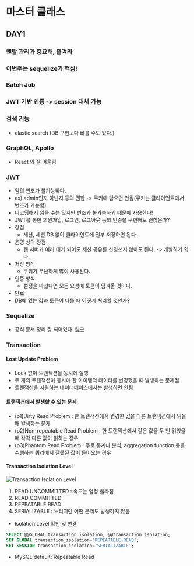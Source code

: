 # 마스터 클래스

## DAY1

### 멘탈 관리가 중요해, 즐겨라

### 이번주는 sequelize가 핵심!

### Batch Job

### JWT 기반 인증 -> session 대체 가능

### 검색 기능

- elastic search (DB 구현보다 빠를 수도 있다.)

### GraphQL, Apollo

- React 와 잘 어울림

### JWT

- 임의 변조가 불가능하다.
- ex) admin인지 아닌지 등의 권한 -> 쿠키에 담으면 안됨(쿠키는 클라이언트에서 변조가 가능함)
- 디코딩해서 읽을 수는 있지만 변조가 불가능하기 때문에 사용한다!
- JWT를 통한 회원가입, 로그인, 로그아웃 등의 인증을 구현해도 괜찮은가?
- 장점
  - 세션, 세션 DB 없이 클라이언트에 전부 저장하면 된다.
- 운영 상의 장점
  - 웹 서버가 여러 대가 되어도 세션 공유를 신경쓰지 않아도 된다. -> 개발하기 쉽다.
- 저장 방식
  - 쿠키가 무난하게 많이 사용된다.
- 인증 방식
  - 설정을 마쳤다면 모든 요청에 토큰이 담겨올 것이다.
- 만료
- DB에 있는 값과 토큰이 다를 때 어떻게 처리할 것인가?

### Sequelize

- 공식 문서 정리 잘 되어있다. [링크](https://sequelize.org/master/manual/getting-started)

### Transaction

#### Lost Update Problem

- Lock 없이 트랜잭션을 동시에 실행
- 두 개의 트랜잭션이 동시에 한 아이템의 데이터를 변경했을 때 발생하는 문제점
- 트랜잭션을 지원하는 데이터베이스에서는 발생하면 안됨

#### 트랜잭션에서 발생할 수 있는 문제

- (p1)Dirty Read Problem : 한 트랜잭션에서 변경한 값을 다른 트랜잭션에서 읽을 때 발생하는 문제
- (p2)Non-repeatable Read Problem : 한 트랜잭션에서 같은 값을 두 번 읽었을 때 각각 다른 값이 읽히는 경우
- (p3)Phantom Read Problem : 주로 통계나 분석, aggregation function 등을 수행하는 쿼리에서 잘못된 값이 들어오는 경우

#### Transaction Isolation Level

![Transaction Isolation Level](https://user-images.githubusercontent.com/47619140/66735132-795fa480-eea0-11e9-8ecb-9aedf3aa550c.png)

1. READ UNCOMMITTED : 속도는 엄청 빨라짐
2. READ COMMITTED
3. REPEATABLE READ
4. SERIALIZABLE : 느리지만 어떤 문제도 발생하지 않음

- Isolation Level 확인 및 변경

```sql
SELECT @@GLOBAL.transaction_isolation, @@transaction_isolation;
SET GLOBAL transaction_isolation='REPEATABLE-READ';
SET SESSION transaction_isolation='SERIALIZABLE';
```

- MySQL default: Repeatable Read
